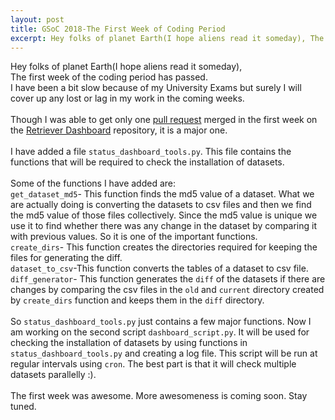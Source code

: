 ```yaml
---
layout: post
title: GSoC 2018-The First Week of Coding Period
excerpt: Hey folks of planet Earth(I hope aliens read it someday), The first week of the coding period has.... 
---
```


Hey folks of planet Earth(I hope aliens read it someday),<br>
The first week of the coding period has passed.<br>
I have been a bit slow because of my University Exams but surely I will cover up any lost or lag in my work in the coming weeks.
<br><br>
Though I was able to get only one [pull request](https://github.com/weecology/retrieverdash/pull/5) merged in the first week on the [Retriever Dashboard](https://github.com/weecology/retrieverdash/) repository, it is a major one.<br><br>
I have added a file `status_dashboard_tools.py`. This file contains the functions that will be required to check the installation of datasets.
<br><br>
Some of the functions I have added are:<br>
`get_dataset_md5`- This function finds the md5 value of a dataset. What we are actually doing is converting the datasets to csv files and then we find the md5 value of those files collectively. Since the md5 value is unique we use it to find whether there was any change in the dataset by comparing it with previous values. So it is one of the important functions.
<br>
`create_dirs`- This function creates the directories required for keeping the files for generating the diff.
<br>
`dataset_to_csv`-This function converts the tables of a dataset to csv file.
<br>
`diff_generator`- This function generates the `diff` of the datasets if there are changes by comparing the csv files in the `old` and `current` directory created by `create_dirs` function and keeps them in the `diff` directory.
<br><br>
So `status_dashboard_tools.py` just contains a few major functions. Now I am working on the second script `dashboard_script.py`. It will be used for checking the installation of datasets by using functions in `status_dashboard_tools.py` and creating a log file. This script will be run at regular intervals using `cron`.
The best part is that it will check multiple datasets parallelly :).
<br><br>
The first week was awesome. More awesomeness is coming soon. Stay tuned.

